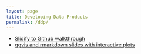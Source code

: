 ```yaml
---
layout: page
title: Developing Data Products
permalink: /ddp/
---
```


- [Slidify to Github walkthrough](http://rpubs.com/thoughtfulbloke/25103)
- [ggvis and rmarkdown slides with interactive plots](http://qua.st/ggvis-shiny-html5-slides/)
